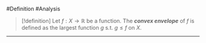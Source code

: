 #Definition #Analysis 

> [!definition]
> Let $f:X\to \mathbb{R}$ be a function. The ***convex envelope*** of $f$ is defined as the largest function $g$ s.t. $g\leq f$ on $X$.

---
